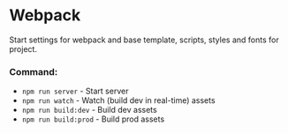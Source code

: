 # Webpack
Start settings for webpack and base template, scripts, styles and fonts for project.

### Command:
* `npm run server` - Start server
* `npm run watch` - Watch (build dev in real-time) assets
* `npm run build:dev` - Build dev assets
* `npm run build:prod` - Build prod assets